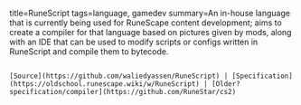 title=RuneScript
tags=language, gamedev
summary=An in-house language that is currently being used for RuneScape content development; aims to create a compiler for that language based on pictures given by mods, along with an IDE that can be used to modify scripts or configs written in RuneScript and compile them to bytecode.
~~~~~~

[Source](https://github.com/waliedyassen/RuneScript) | [Specification](https://oldschool.runescape.wiki/w/RuneScript) | [Older? specification/compiler](https://github.com/RuneStar/cs2)

